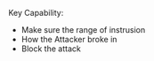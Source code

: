 Key Capability:
- Make sure the range of instrusion
- How the Attacker broke in 
- Block the attack

